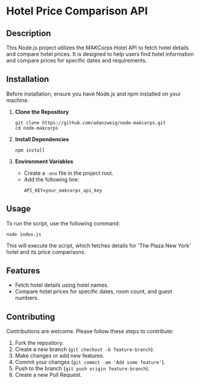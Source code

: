 # Hotel Price Comparison API

## Description
This Node.js project utilizes the MAKCorps Hotel API to fetch hotel details and compare hotel prices. It is designed to help users find hotel information and compare prices for specific dates and requirements.

## Installation

Before installation, ensure you have Node.js and npm installed on your machine.

1. **Clone the Repository**
   ```
   git clone https://github.com/adanzweig/node-makcorps.git
   cd node-makcorps
   ```

2. **Install Dependencies**
   ```
   npm install
   ```

3. **Environment Variables**
   - Create a `.env` file in the project root.
   - Add the following line:
     ```
     API_KEY=your_makcorps_api_key
     ```

## Usage

To run the script, use the following command:

```
node index.js
```

This will execute the script, which fetches details for 'The Plaza New York' hotel and its price comparisons.

## Features

- Fetch hotel details using hotel names.
- Compare hotel prices for specific dates, room count, and guest numbers.

## Contributing

Contributions are welcome. Please follow these steps to contribute:

1. Fork the repository.
2. Create a new branch (`git checkout -b feature-branch`).
3. Make changes or add new features.
4. Commit your changes (`git commit -am 'Add some feature'`).
5. Push to the branch (`git push origin feature-branch`).
6. Create a new Pull Request.
